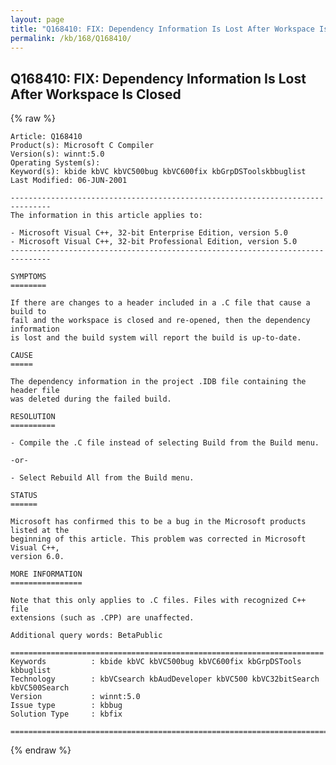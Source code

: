 ```yaml
---
layout: page
title: "Q168410: FIX: Dependency Information Is Lost After Workspace Is Closed"
permalink: /kb/168/Q168410/
---
```


## Q168410: FIX: Dependency Information Is Lost After Workspace Is Closed

{% raw %}

	Article: Q168410
	Product(s): Microsoft C Compiler
	Version(s): winnt:5.0
	Operating System(s): 
	Keyword(s): kbide kbVC kbVC500bug kbVC600fix kbGrpDSToolskbbuglist
	Last Modified: 06-JUN-2001
	
	-------------------------------------------------------------------------------
	The information in this article applies to:
	
	- Microsoft Visual C++, 32-bit Enterprise Edition, version 5.0 
	- Microsoft Visual C++, 32-bit Professional Edition, version 5.0 
	-------------------------------------------------------------------------------
	
	SYMPTOMS
	========
	
	If there are changes to a header included in a .C file that cause a build to
	fail and the workspace is closed and re-opened, then the dependency information
	is lost and the build system will report the build is up-to-date.
	
	CAUSE
	=====
	
	The dependency information in the project .IDB file containing the header file
	was deleted during the failed build.
	
	RESOLUTION
	==========
	
	- Compile the .C file instead of selecting Build from the Build menu.
	
	-or-
	
	- Select Rebuild All from the Build menu.
	
	STATUS
	======
	
	Microsoft has confirmed this to be a bug in the Microsoft products listed at the
	beginning of this article. This problem was corrected in Microsoft Visual C++,
	version 6.0.
	
	MORE INFORMATION
	================
	
	Note that this only applies to .C files. Files with recognized C++ file
	extensions (such as .CPP) are unaffected.
	
	Additional query words: BetaPublic
	
	======================================================================
	Keywords          : kbide kbVC kbVC500bug kbVC600fix kbGrpDSTools kbbuglist
	Technology        : kbVCsearch kbAudDeveloper kbVC500 kbVC32bitSearch kbVC500Search
	Version           : winnt:5.0
	Issue type        : kbbug
	Solution Type     : kbfix
	
	=============================================================================
	

{% endraw %}
